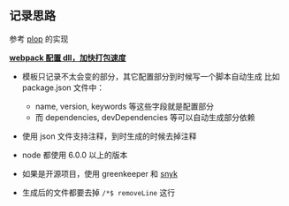 
## 记录思路

参考 [plop](https://github.com/amwmedia/plop) 的实现

**[webpack 配置 dll，加快打包速度](https://segmentfault.com/a/1190000006087638)**


* 模板只记录不太会变的部分，其它配置部分到时候写一个脚本自动生成
  比如 package.json 文件中：
  - name, version, keywords 等这些字段就是配置部分
  - 而 dependencies, devDependencies 等可以自动生成部分依赖

* 使用 json 文件支持注释，到时生成的时候去掉注释
* node 都使用 6.0.0 以上的版本

* 如果是开源项目，使用 greenkeeper 和 [snyk](https://snyk.io/)
* 生成后的文件都要去掉 `/*$ removeLine` 这行
